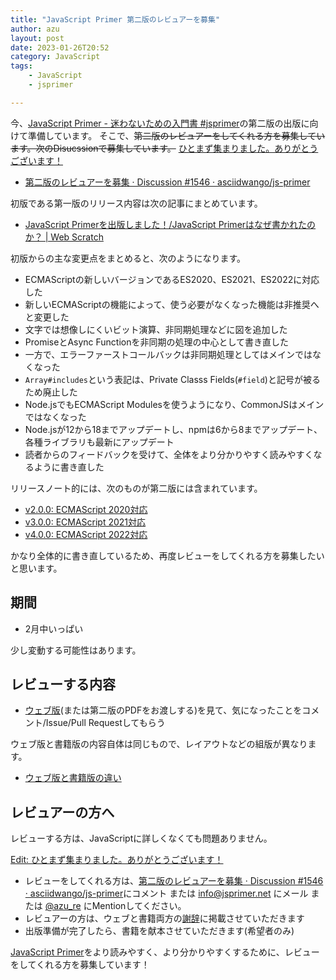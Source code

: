 ```yaml
---
title: "JavaScript Primer 第二版のレビュアーを募集"
author: azu
layout: post
date: 2023-01-26T20:52
category: JavaScript
tags:
    - JavaScript
    - jsprimer

---
```


今、[JavaScript Primer - 迷わないための入門書 #jsprimer](https://jsprimer.net/)の第二版の出版に向けて準備しています。
そこで、~~第二版のレビュアーをしてくれる方を募集しています。次のDisucssionで募集しています。~~ <ins>ひとまず集まりました。ありがとうございます！</ins>

- [第二版のレビュアーを募集 · Discussion #1546 · asciidwango/js-primer](https://github.com/asciidwango/js-primer/discussions/1546)

初版である第一版のリリース内容は次の記事にまとめています。

- [JavaScript Primerを出版しました！/JavaScript Primerはなぜ書かれたのか？ | Web Scratch](https://efcl.info/2020/04/27/jsprimer/)

初版からの主な変更点をまとめると、次のようになります。

- ECMAScriptの新しいバージョンであるES2020、ES2021、ES2022に対応した
- 新しいECMAScriptの機能によって、使う必要がなくなった機能は非推奨へと変更した
- 文字では想像しにくいビット演算、非同期処理などに図を追加した
- PromiseとAsync Functionを非同期の処理の中心として書き直した
- 一方で、エラーファーストコールバックは非同期処理としてはメインではなくなった
- `Array#includes`という表記は、Private Classs Fields(`#field`)と記号が被るため廃止した
- Node.jsでもECMAScript Modulesを使うようになり、CommonJSはメインではなくなった
- Node.jsが12から18までアップデートし、npmは6から8までアップデート、各種ライブラリも最新にアップデート
- 読者からのフィードバックを受けて、全体をより分かりやすく読みやすくなるように書き直した

リリースノート的には、次のものが第二版には含まれています。

- [v2.0.0: ECMAScript 2020対応](https://github.com/asciidwango/js-primer/releases/tag/v2.0.0)
- [v3.0.0: ECMAScript 2021対応](https://github.com/asciidwango/js-primer/releases/tag/v3.0.0)
- [v4.0.0: ECMAScript 2022対応](https://github.com/asciidwango/js-primer/releases/tag/v4.0.0)

かなり全体的に書き直しているため、再度レビューをしてくれる方を募集したいと思います。

## 期間

- 2月中いっぱい

少し変動する可能性はあります。

## レビューする内容

- [ウェブ版](https://jsprimer.net/)(または第二版のPDFをお渡しする)を見て、気になったことをコメント/Issue/Pull Requestしてもらう

ウェブ版と書籍版の内容自体は同じもので、レイアウトなどの組版が異なります。

- [ウェブ版と書籍版の違い](https://jsprimer.net/intro/#diff-with-print-version)

## レビュアーの方へ

レビューする方は、JavaScriptに詳しくなくても問題ありません。

<ins>Edit: ひとまず集まりました。ありがとうございます！</ins>

- レビューをしてくれる方は、[第二版のレビュアーを募集 · Discussion #1546 · asciidwango/js-primer](https://github.com/asciidwango/js-primer/discussions/1546)にコメント または [info@jsprimer.net](mailto:info@jsprimer.net) にメール または [@azu_re](https://twitter.com/azu_re) にMentionしてください。
- レビュアーの方は、ウェブと書籍両方の[謝辞](https://jsprimer.net/intro/#thanks)に掲載させていただきます
- 出版準備が完了したら、書籍を献本させていただきます(希望者のみ)

[JavaScript Primer](https://jsprimer.net/)をより読みやすく、より分かりやすくするために、レビューをしてくれる方を募集しています！
